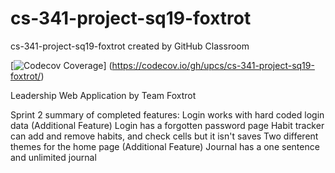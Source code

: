 # cs-341-project-sq19-foxtrot
cs-341-project-sq19-foxtrot created by GitHub Classroom

[![Codecov Coverage](https://img.shields.io/codecov/c/github/upcs/cs-341-project-sq19-foxtrot/master.svg?style=flat-square)] (https://codecov.io/gh/upcs/cs-341-project-sq19-foxtrot/)


Leadership Web Application by Team Foxtrot

Sprint 2 summary of completed features:
Login works with hard coded login data (Additional Feature)
Login has a forgotten password page
Habit tracker can add and remove habits, and check cells but it isn't saves
Two different themes for the home page (Additional Feature)
Journal has a one sentence and unlimited journal
